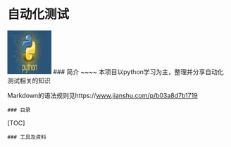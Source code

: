 # 自动化测试
<img src="../图片及文件/index.jpg" style="width:100px;height:100px;">
### 简介
~~~~
本项目以python学习为主，整理并分享自动化测试相关的知识

Markdown的语法规则见https://www.jianshu.com/p/b03a8d7b1719
~~~~
### 目录
~~~~
[TOC]
~~~~
### 工具及资料